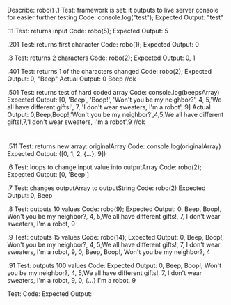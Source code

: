Describe: robo()
 .1
Test: framework is set: it outputs to live server console for easier further testing
Code: console.log("test");
Expected Output: "test"

 .11
Test: returns input
Code: robo(5);
Expected Output: 5

.201
Test: returns first character
Code: robo(1);
Expected Output: 0

 .3
Test: returns 2 characters
Code: robo(2);
Expected Output: 0, 1 

 .401
Test: returns 1 of the characters changed
Code: robo(2);
Expected Output:  0, "Beep"
Actual Output: 0 Beep //ok

 .501
Test: returns test of hard coded array
Code: console.log(beepsArray)
Expected Output: [0, 'Beep', 'Boop!', 'Won't you be my neighbor?', 4, 5,'We all have different gifts!', 7, 'I don't wear sweaters, I'm a robot', 9]
Actual Output: 0,Beep,Boop!,'Won't you be my neighbor?',4,5,We all have different gifts!,7,'I don't wear sweaters, I'm a robot',9 //ok

#
  .511
Test: returns new array: originalArray
Code: console.log(originalArray)
Expected Output: ([0, 1, 2, {...}, 9])

 .6
Test: loops to change input value into outputArray
Code: robo(2);
Expected Output: [0, 'Beep'] 

 .7
Test: changes outputArray to outputString
Code: robo(2)
Expected Output: 0, Beep

 .8
Test: outputs 10 values
Code: robo(9);
Expected Output: 0, Beep, Boop!, Won't you be my neighbor?, 4, 5,We all have different gifts!, 7, I don't wear sweaters, I'm a robot, 9

 .9
Test: outputs 15 values
Code: robo(14);
Expected Output: 0, Beep, Boop!, Won't you be my neighbor?, 4, 5,We all have different gifts!, 7, I don't wear sweaters, I'm a robot, 9, 0, Beep, Boop!, Won't you be my neighbor?, 4

 .91
Test: outputs 100 values
Code: 
Expected Output: 0, Beep, Boop!, Won't you be my neighbor?, 4, 5,We all have different gifts!, 7, I don't wear sweaters, I'm a robot, 9, 0, {...} I'm a robot, 9
  
Test: 
Code: 
Expected Output: 
 
